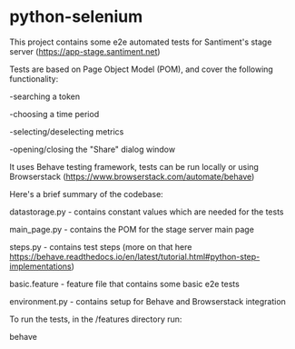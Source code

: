 # python-selenium
This project contains some e2e automated tests for Santiment's stage server (https://app-stage.santiment.net)

Tests are based on Page Object Model (POM), and cover the following functionality:

-searching a token

-choosing a time period

-selecting/deselecting metrics

-opening/closing the "Share" dialog window


It uses Behave testing framework, tests can be run locally or using Browserstack (https://www.browserstack.com/automate/behave)

Here's a brief summary of the codebase:

datastorage.py - contains constant values which are needed for the tests

main_page.py - contains the POM for the stage server main page

steps.py - contains test steps (more on that here https://behave.readthedocs.io/en/latest/tutorial.html#python-step-implementations)

basic.feature - feature file that contains some basic e2e tests

environment.py - contains setup for Behave and Browserstack integration

To run the tests, in the /features directory run:

behave
